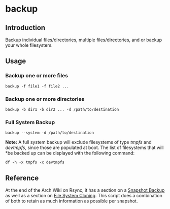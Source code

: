# backup

## Introduction

Backup individual files/directories, multiple files/directories, and or backup
your whole filesystem.

## Usage

### Backup one or more files

```
backup -f file1 -f file2 ...
```

### Backup one or more directories

```
backup -b dir1 -b dir2 ... -d /path/to/destination
```

### Full System Backup

```
backup --system -d /path/to/destination
```

**Note:** A full system backup will exclude filesystems of type *tmpfs* and
*devtmpfs*, since those are populated at boot. The list of filesystems that will
*be backed up can be displayed with the following command:
```
df -h -x tmpfs -x devtmpfs
```

## Reference

At the end of the Arch Wiki on Rsync, it has a section on a [Snapshot
Backup](https://wiki.archlinux.org/index.php/rsync#Snapshot_backup) as well as a
section on [File System
Cloning](https://wiki.archlinux.org/index.php/rsync#File_system_cloning). This
script does a combination of both to retain as much information as possible per
snapshot.
